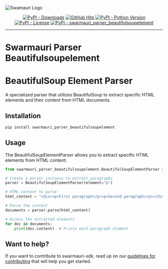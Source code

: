 
![Swamauri Logo](https://res.cloudinary.com/dbjmpekvl/image/upload/v1730099724/Swarmauri-logo-lockup-2048x757_hww01w.png)

<p align="center">
    <a href="https://pypi.org/project/swarmauri_parser_beautifulsoupelement/">
        <img src="https://img.shields.io/pypi/dm/swarmauri_parser_beautifulsoupelement" alt="PyPI - Downloads"/></a>
    <a href="https://github.com/swarmauri/swarmauri-sdk/pkgs/standards/swarmauri_parser_beautifulsoupelement/README.md">
        <img src="https://hits.seeyoufarm.com/api/count/incr/badge.svg?url=https://github.com/swarmauri/swarmauri-sdk/pkgs/standards/swarmauri_parser_beautifulsoupelement/README.md&count_bg=%2379C83D&title_bg=%23555555&icon=&icon_color=%23E7E7E7&title=hits&edge_flat=false" alt="GitHub Hits"/></a>
    <a href="https://pypi.org/project/swarmauri_parser_beautifulsoupelement/">
        <img src="https://img.shields.io/pypi/pyversions/swarmauri_parser_beautifulsoupelement" alt="PyPI - Python Version"/></a>
    <a href="https://pypi.org/project/swarmauri_parser_beautifulsoupelement/">
        <img src="https://img.shields.io/pypi/l/swarmauri_parser_beautifulsoupelement" alt="PyPI - License"/></a>
    <a href="https://pypi.org/project/swarmauri_parser_beautifulsoupelement/">
        <img src="https://img.shields.io/pypi/v/swarmauri_parser_beautifulsoupelement?label=swarmauri_parser_beautifulsoupelement&color=green" alt="PyPI - swarmauri_parser_beautifulsoupelement"/></a>
</p>

---

# Swarmauri Parser Beautifulsoupelement
# BeautifulSoup Element Parser

A specialized parser that utilizes BeautifulSoup to extract specific HTML elements and their content from HTML documents.

## Installation

```bash
pip install swarmauri_parser_beautifulsoupelement
```

## Usage

The BeautifulSoupElementParser allows you to extract specific HTML elements from HTML content:

```python
from swarmauri_parser_beautifulsoupelement.BeautifulSoupElementParser import BeautifulSoupElementParser

# Create a parser instance to extract paragraphs
parser = BeautifulSoupElementParser(element="p")

# HTML content to parse
html_content = "<div><p>First paragraph</p><p>Second paragraph</p></div>"

# Parse the content
documents = parser.parse(html_content)

# Access the extracted elements
for doc in documents:
    print(doc.content)  # Prints each paragraph element
```

## Want to help?

If you want to contribute to swarmauri-sdk, read up on our [guidelines for contributing](https://github.com/swarmauri/swarmauri-sdk/blob/master/contributing.md) that will help you get started.
